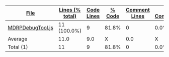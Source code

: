 
|[File](https://github.com/jojo2357/Music-Discord-Rich-Presence/tree/master/statistics%2Fjavascript%2Fname_ascending.md%2F)|[Lines (% total)](https://github.com/jojo2357/Music-Discord-Rich-Presence/tree/master/statistics%2Fjavascript%2Flines_ascending.md%2F)|[Code Lines](https://github.com/jojo2357/Music-Discord-Rich-Presence/tree/master/statistics%2Fjavascript%2Fcode_descending.md%2F)|[% Code](https://github.com/jojo2357/Music-Discord-Rich-Presence/tree/master/statistics%2Fjavascript%2Fproportion_code_descending.md%2F)|[Comment Lines](https://github.com/jojo2357/Music-Discord-Rich-Presence/tree/master/statistics%2Fjavascript%2Fcomments_descending.md%2F)|[% Comment](https://github.com/jojo2357/Music-Discord-Rich-Presence/tree/master/statistics%2Fjavascript%2Fproportion_comments_descending.md%2F)|[Blank Lines](https://github.com/jojo2357/Music-Discord-Rich-Presence/tree/master/statistics%2Fjavascript%2Fblanks_descending.md%2F)|[% Blank](https://github.com/jojo2357/Music-Discord-Rich-Presence/tree/master/statistics%2Fjavascript%2Fproportion_blanks_descending.md%2F)|
| --- | --- | --- | --- | --- | --- | --- | --- |
|[MDRPDebugTool.js](https://github.com/jojo2357/Music-Discord-Rich-Presence/tree/master/DebugTool%2FMDRPDebugTool.js)|11 (100.0%)|9|81.8%|0|0.0%|2|18.2%|
|Average |11.0|9.0|X|0.0|X|2.0|X|
|Total (1)|11|9|81.8%|0| 0.0%|2|18.2%|